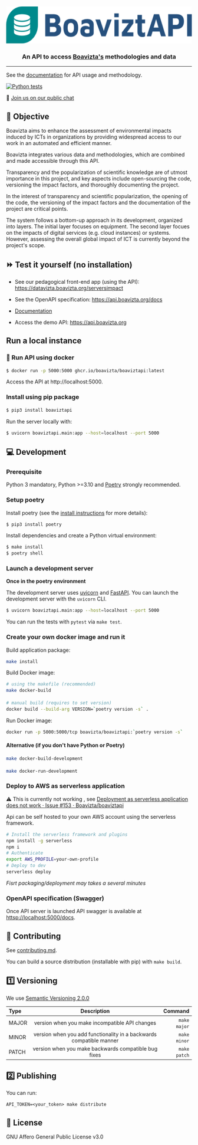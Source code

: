 <p align="center">
    <img src="https://github.com/Boavizta/boaviztapi/blob/main/boaviztapi_color.svg" height="100" alt="BoaviztAPI">
</p>

<h3 align="center">
   An API to access <a href="https://boavizta.cmakers.io/">Boavizta's</a> methodologies and data</a>
</h3>

---

See the [documentation](https://doc.api.boavizta.org/) for API usage and methodology.

[![Python tests](https://github.com/Boavizta/boaviztapi/actions/workflows/test.yml/badge.svg)](https://github.com/Boavizta/boaviztapi/actions/workflows/test.yml)

💬 [Join us on our public chat](https://chat.boavizta.org/signup_user_complete/?id=97a1cpe35by49jdc66ej7ktrjc)

## :dart: Objective

Boavizta aims to enhance the assessment of environmental impacts induced by ICTs in organizations by providing widespread access to our work in an automated and efficient manner.

Boavizta integrates various data and methodologies, which are combined and made accessible through this API.

Transparency and the popularization of scientific knowledge are of utmost importance in this project, and key aspects include open-sourcing the code, versioning the impact factors, and thoroughly documenting the project.

In the interest of transparency and scientific popularization, the opening of the code, the versioning of the impact factors and the documentation of the project are critical points.

The system follows a bottom-up approach in its development, organized into layers. The initial layer focuses on equipment. The second layer focues on the impacts of digital services (e.g. cloud instances) or systems. However, assessing the overall global impact of ICT is currently beyond the project's scope.

## :fast_forward: Test it yourself (no installation)

* See our pedagogical front-end app (using the API): <https://datavizta.boavizta.org/serversimpact>

* See the OpenAPI specification: <https://api.boavizta.org/docs>

* [Documentation](https://doc.api.boavizta.org/)

* Access the demo API: <https://api.boavizta.org>

## Run a local instance

### :whale: Run API using docker

```bash
$ docker run -p 5000:5000 ghcr.io/boavizta/boaviztapi:latest
```

Access the API at http://localhost:5000.

### Install using pip package

```bash
$ pip3 install boaviztapi
```

Run the server locally with:

```bash
$ uvicorn boaviztapi.main:app --host=localhost --port 5000
```

## :computer: Development

### Prerequisite

Python 3 mandatory, Python >=3.10 and [Poetry](https://python-poetry.org/) strongly recommended.

### Setup poetry

Install poetry (see the [install instructions](https://python-poetry.org/docs/) for more details):

```bash
$ pip3 install poetry
```

Install dependencies and create a Python virtual environment:

```bash
$ make install
$ poetry shell
```

### Launch a development server

**Once in the poetry environment**

The development server uses [uvicorn](https://www.uvicorn.org/) and [FastAPI](https://fastapi.tiangolo.com/). You can launch the development server with the `uvicorn` CLI.

```bash
$ uvicorn boaviztapi.main:app --host=localhost --port 5000
```

You can run the tests with `pytest` via `make test`.

### Create your own docker image and run it

Build application package:

```sh
make install
```

Build Docker image:

```sh
# using the makefile (recommended)
make docker-build

# manual build (requires to set version)
docker build --build-arg VERSION=`poetry version -s` .
```

Run Docker image:

```sh
docker run -p 5000:5000/tcp boavizta/boaviztapi:`poetry version -s`
```

#### Alternative (if you don't have Python or Poetry)

```sh
make docker-build-development

make docker-run-development
```

### Deploy to AWS as serverless application

⚠ This is currently not working , see  [Deployment as serverless application does not work · Issue #153 · Boavizta/boaviztapi](https://github.com/Boavizta/boaviztapi/issues/153)

Api can be self hosted to your own AWS account using the serverless framework.

```sh
# Install the serverless framework and plugins
npm install -g serverless
npm i
# Authenticate
export AWS_PROFILE=your-own-profile
# Deploy to dev
serverless deploy
```

_Fisrt packaging/deployment may takes a several minutes_

### OpenAPI specification (Swagger)

Once API server is launched API swagger is available at [httsp://localhost:5000/docs](https://localhost:5000/docs).


## :woman: Contributing

See [contributing.md](./CONTRIBUTING.md).

You can build a source distribution (installable with pip) with `make build`.

## :one: Versioning

We use [Semantic Versioning 2.0.0](https://semver.org/)

|    Type     | Description                                                          |    Command        |
| :---        |    :----:                                                            |              ---: |
| MAJOR       | version when you make incompatible API changes                       | ```make major```  |
| MINOR       | version when you add functionality in a backwards compatible manner  | ```make minor```  |
| PATCH       | version when you make backwards compatible bug fixes                 | ```make patch```  |

## :two: Publishing

You can run:

```shell
API_TOKEN=<your_token> make distribute
```

## :scroll: License

GNU Affero General Public License v3.0
